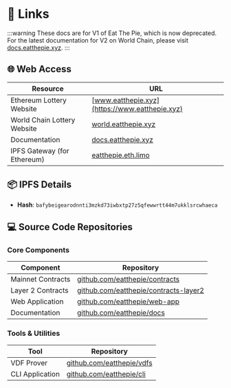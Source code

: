 # 🔗 Links

:::warning
These docs are for V1 of Eat The Pie, which is now deprecated. For the latest documentation for V2 on World Chain, please visit [docs.eatthepie.xyz](https://docs.eatthepie.xyz).
:::

## 🌐 Web Access

| Resource                    | URL                                                |
| --------------------------- | -------------------------------------------------- |
| Ethereum Lottery Website    | [www.eatthepie.xyz](https://www.eatthepie.xyz)     |
| World Chain Lottery Website | [world.eatthepie.xyz](https://world.eatthepie.xyz) |
| Documentation               | [docs.eatthepie.xyz](https://docs.eatthepie.xyz)   |
| IPFS Gateway (for Ethereum) | [eatthepie.eth.limo](https://eatthepie.eth.limo)   |

## 📦 IPFS Details

- **Hash**: `bafybeigearodnnti3mzkd73iwbxtp27z5qfewwrtt44m7ukklsrcwhaeca`

## 💻 Source Code Repositories

### Core Components

| Component         | Repository                                                                             |
| ----------------- | -------------------------------------------------------------------------------------- |
| Mainnet Contracts | [github.com/eatthepie/contracts](https://github.com/eatthepie/contracts)               |
| Layer 2 Contracts | [github.com/eatthepie/contracts-layer2](https://github.com/eatthepie/contracts-layer2) |
| Web Application   | [github.com/eatthepie/web-app](https://github.com/eatthepie/web-app)                   |
| Documentation     | [github.com/eatthepie/docs](https://github.com/eatthepie/docs)                         |

### Tools & Utilities

| Tool            | Repository                                                     |
| --------------- | -------------------------------------------------------------- |
| VDF Prover      | [github.com/eatthepie/vdfs](https://github.com/eatthepie/vdfs) |
| CLI Application | [github.com/eatthepie/cli](https://github.com/eatthepie/cli)   |
